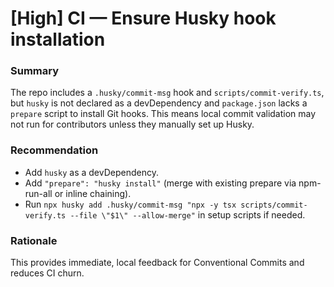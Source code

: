 # [High] CI — Ensure Husky hook installation

### Summary
The repo includes a `.husky/commit-msg` hook and `scripts/commit-verify.ts`,
but `husky` is not declared as a devDependency and `package.json` lacks a
`prepare` script to install Git hooks. This means local commit validation may
not run for contributors unless they manually set up Husky.

### Recommendation
- Add `husky` as a devDependency.
- Add `"prepare": "husky install"` (merge with existing prepare via npm-run-all or inline chaining).
- Run `npx husky add .husky/commit-msg "npx -y tsx scripts/commit-verify.ts --file \"$1\" --allow-merge"` in setup scripts if needed.

### Rationale
This provides immediate, local feedback for Conventional Commits and reduces CI churn.


